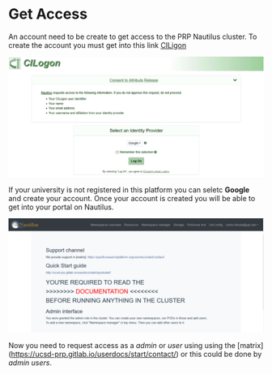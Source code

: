 # Get Access 
An account need to be create to get access to the PRP Nautilus cluster. To create the account you must get into this link [CILigon](https://cilogon.org/authorize/?client_id=myproxy%3Aoa4mp%2C2012%3A%2Fclient_id%2F358d79c13eb59e14b67853807dbf0efc&redirect_uri=https%3A%2F%2Fnautilus.optiputer.net%2Fcallback&response_type=code&scope=openid+profile+email+org.cilogon.userinfo&state=dBPebhHLdVjIqkDhdafivndidkqrfdpyyWru)

![CILogon](https://github.com/CarlosTheran/NautilusTutorial/blob/main/img/CILogon.PNG)


If your university is not registered in this platform you can seletc **Google** and create your account. Once your account is created you will be able to get into your portal on Nautilus.

![Portal](https://github.com/CarlosTheran/NautilusTutorial/blob/main/img/nautilus.PNG)

Now you need to request access as a *admin* or *user* using using the [matrix] (https://ucsd-prp.gitlab.io/userdocs/start/contact/) or this could be done by *admin users*.